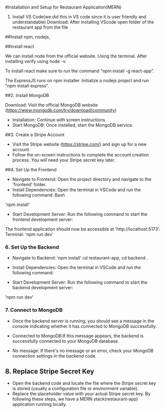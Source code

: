 #Installation and Setup for Restaurant Application(MERN)
1. Install VS Code(we did this in VS code since it is user friendly and understandable)
Download: After installing VScode open folder of the restaurant app from the file

##Install npm, nodejs,

##install react

We can install node from the official website. Using the terminal. After installing verify using
node -v.

To install react make sure to run the command “npm install -g react-app”.

The ExpressJS runs on npm installer. Initialize a nodejs project and run “npm install express”.

##2. Install MongoDB

Download: Visit the official MongoDB website
(https://www.mongodb.com/try/download/community)

- Installation: Continue with screen instructions
- Start MongoDB: Once installed, start the MongoDB service. 

##3. Create a Stripe Account

- Visit the Stripe website (https://stripe.com/) and sign up for a new account.
- Follow the on-screen instructions to complete the account creation process. You will need your
Stripe secret key later.

##4. Set Up the Frontend

- Navigate to Frontend: Open the project directory and navigate to the 'frontend' folder.
- Install Dependencies: Open the terminal in VSCode and run the following command:
 Bash

 'npm install'
- Start Development Server: Run the following command to start the frontend development
server:

The frontend application should now be accessible at 'http://localhost:5173'.
Terminal:
 'npm run dev'

### 6. Set Up the Backend
- Navigate to Backend: ‘npm install’
cd restaurant-app, cd backend .

- Install Dependencies: Open the terminal in VSCode and run the following command:
- Start Development Server: Run the following command to start the backend development
server:

'npm run dev'
### 7. Connect to MongoDB

- Once the backend server is running, you should see a message in the console indicating
whether it has connected to MongoDB successfully.

- Connected to MongoDB:If this message appears, the backend is successfully connected
to your MongoDB database.

 - No message: If there's no message or an error, check your MongoDB connection settings
in the backend code.

## 8. Replace Stripe Secret Key
- Open the backend code and locate the file where the Stripe secret key is stored (usually a
configuration file or environment variable).
- Replace the placeholder value with your actual Stripe secret key.
By following these steps, we have a MERN stack(restaurant-app) application running locally.
